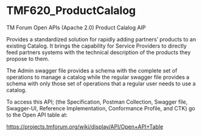 # TMF620_ProductCalalog
TM Forum Open APIs (Apache 2.0) Product Calalog AIP

Provides a standardized solution for rapidly adding partners’ products to an existing Catalog. It brings the
capability for Service Providers to directly feed partners systems with the technical description of the products
they propose to them.

The Admin swagger file provides a schema with the complete set of operations to manage a catalog while the regular
swagger file provides a schema with only those set of operations that a regular user needs to use a catalog.

To access this API; (the Specification, Postman Collection, Swagger file, Swagger-UI, 
Reference Implementation, Conformance Profile, and CTK) go to the Open API table at:

https://projects.tmforum.org/wiki/display/API/Open+API+Table

